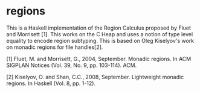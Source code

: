 # regions

This is a Haskell implementation of the Region Calculus proposed by Fluet and Morrisett [1]. This works on the C Heap and uses a notion of type level equality to encode region subtyping. This is based on Oleg Kiselyov's work on monadic regions for file handles[2].

[1] Fluet, M. and Morrisett, G., 2004, September. Monadic regions. In ACM SIGPLAN Notices (Vol. 39, No. 9, pp. 103-114). ACM.

[2] Kiselyov, O. and Shan, C.C., 2008, September. Lightweight monadic regions. In Haskell (Vol. 8, pp. 1-12).
